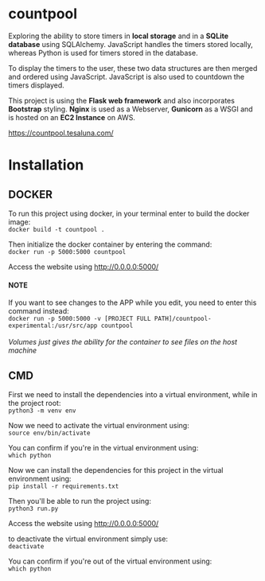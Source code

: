 # countpool

Exploring the ability to store timers in **local storage** and in a **SQLite database** using SQLAlchemy.
JavaScript handles the timers stored locally, whereas Python is used for timers stored in the database.

To display the timers to the user, these two data structures are then merged and ordered using JavaScript.
JavaScript is also used to countdown the timers displayed.

This project is using the **Flask web framework** and also incorporates **Bootstrap** styling. **Nginx** is used as a Webserver, **Gunicorn** as a WSGI and is hosted on an **EC2 Instance** on AWS.

https://countpool.tesaluna.com/


# Installation


## DOCKER
To run this project using docker, in your terminal enter to build the docker image:<br />
`docker build -t countpool .`

Then initialize the docker container by entering the command:<br />
`docker run -p 5000:5000 countpool`

Access the website using http://0.0.0.0:5000/

#### NOTE
If you want to see changes to the APP while you edit, you need to enter this command instead:<br />
`docker run -p 5000:5000 -v [PROJECT FULL PATH]/countpool-experimental:/usr/src/app countpool`<br /><br />
*Volumes just gives the ability for the container to see files on the host machine*


## CMD
First we need to install the dependencies into a virtual environment, while in the project root:<br />`python3 -m venv env`

Now we need to activate the virtual environment using:<br />`source env/bin/activate`

You can confirm if you're in the virtual environment using:<br />`which python`

Now we can install the dependencies for this project in the virtual environment using:<br />`pip install -r requirements.txt`

Then you'll be able to run the project using:<br />`python3 run.py`

Access the website using http://0.0.0.0:5000/

to deactivate the virtual environment simply use:<br />
`deactivate`

You can confirm if you're out of the virtual environment using:<br />`which python`

